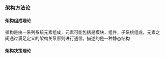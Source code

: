 ### 架构方法论

#### 架构组成理论

架构是由一系列系统元素组成，元素可能包括是模块，组件，子系统组成，元素之间通过满足定义的架构关系原则进行通信。描述的是一种静态结构 

#### 架构决策理论

